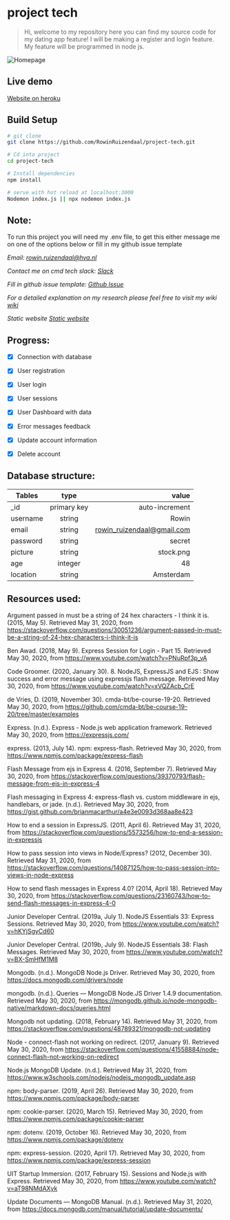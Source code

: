 # project tech

> Hi, welcome to my repository here you can find my source code for my dating app feature! I will be making a register and login feature. My feature will be programmed in node js.


![Homepage](https://rowinruizendaal.github.io/project-tech/img/wiki-pic.png)

## Live demo
[Website on heroku](https://rowinruizendaaldatingapp.herokuapp.com/index)


## Build Setup

``` bash
# git clone
git clone https://github.com/RowinRuizendaal/project-tech.git

# Cd into project
cd project-tech

# Install dependencies 
npm install

# serve with hot reload at localhost:3000
Nodemon index.js || npx nodemon index.js
```

## Note:
To run this project you will need my .env file, to get this either message me on one of the options below or fill in my github issue template

_Email:_
_<rowin.ruizendaal@hva.nl>_

_Contact me on cmd tech slack:_
_[Slack](https://cmda-tech.slack.com/archives/D011V7V1L1K)_

_Fill in github issue template:_
_[Github Issue](https://github.com/RowinRuizendaal/project-tech/issues/new/choose)_

_For a detailed explanation on my research please feel free to visit my wiki_ 
_[wiki](https://github.com/RowinRuizendaal/project-tech/wiki)_

_Static website_
_[Static website](https://rowinruizendaal.github.io/project-tech/static-website/index.html)_

## Progress:

- [x] Connection with database
- [x] User registration
- [x] User login
- [x] User sessions
- [x] User Dashboard with data
- [x] Error messages feedback
- [x] Update account information
- [x] Delete account



## Database structure:


| Tables        | type          | value                     |
| ------------- |:-------------:| -----:                    |    
| _id           | primary key   | auto-increment            |
| username      | string        | Rowin |                   |
| email         | string        | rowin_ruizendaal@gmail.com|
| password      | string        | secret                    |     
| picture       | string        | stock.png                 |
| age           | integer       | 48                        |
| location      | string        | Amsterdam                 |   

## Resources used:

Argument passed in must be a string of 24 hex characters - I think it is. (2015, May 5). Retrieved May 31, 2020, from https://stackoverflow.com/questions/30051236/argument-passed-in-must-be-a-string-of-24-hex-characters-i-think-it-is

Ben Awad. (2018, May 9). Express Session for Login - Part 15. Retrieved May 30, 2020, from https://www.youtube.com/watch?v=PNuRpf3p_vA

Code Groomer. (2020, January 30). 8. NodeJS, ExpressJS and EJS : Show success and error message using expressjs flash message. Retrieved May 30, 2020, from https://www.youtube.com/watch?v=xVQZAcb_CrE

de Vries, D. (2019, November 30). cmda-bt/be-course-19-20. Retrieved May 30, 2020, from https://github.com/cmda-bt/be-course-19-20/tree/master/examples

Express. (n.d.). Express - Node.js web application framework. Retrieved May 30, 2020, from https://expressjs.com/

express. (2013, July 14). npm: express-flash. Retrieved May 30, 2020, from https://www.npmjs.com/package/express-flash

Flash Message from ejs in Express 4. (2016, September 7). Retrieved May 30, 2020, from https://stackoverflow.com/questions/39370793/flash-message-from-ejs-in-express-4

Flash messaging in Express 4: express-flash vs. custom middleware in ejs, handlebars, or jade. (n.d.). Retrieved May 30, 2020, from https://gist.github.com/brianmacarthur/a4e3e0093d368aa8e423

How to end a session in ExpressJS. (2011, April 6). Retrieved May 31, 2020, from https://stackoverflow.com/questions/5573256/how-to-end-a-session-in-expressjs

How to pass session into views in Node/Express? (2012, December 30). Retrieved May 31, 2020, from https://stackoverflow.com/questions/14087125/how-to-pass-session-into-views-in-node-express

How to send flash messages in Express 4.0? (2014, April 18). Retrieved May 30, 2020, from https://stackoverflow.com/questions/23160743/how-to-send-flash-messages-in-express-4-0

Junior Developer Central. (2019a, July 1). NodeJS Essentials 33: Express Sessions. Retrieved May 30, 2020, from https://www.youtube.com/watch?v=hKYjSgyCd60

Junior Developer Central. (2019b, July 9). NodeJS Essentials 38: Flash Messages. Retrieved May 30, 2020, from https://www.youtube.com/watch?v=BX-SmHfM1M8

Mongodb. (n.d.). MongoDB Node.js Driver. Retrieved May 30, 2020, from https://docs.mongodb.com/drivers/node

mongodb. (n.d.). Queries — MongoDB Node.JS Driver 1.4.9 documentation. Retrieved May 30, 2020, from https://mongodb.github.io/node-mongodb-native/markdown-docs/queries.html

Mongodb not updating. (2018, February 14). Retrieved May 31, 2020, from https://stackoverflow.com/questions/48789321/mongodb-not-updating

Node - connect-flash not working on redirect. (2017, January 9). Retrieved May 30, 2020, from https://stackoverflow.com/questions/41558884/node-connect-flash-not-working-on-redirect

Node.js MongoDB Update. (n.d.). Retrieved May 31, 2020, from https://www.w3schools.com/nodejs/nodejs_mongodb_update.asp

npm: body-parser. (2019, April 26). Retrieved May 30, 2020, from https://www.npmjs.com/package/body-parser

npm: cookie-parser. (2020, March 15). Retrieved May 30, 2020, from https://www.npmjs.com/package/cookie-parser

npm: dotenv. (2019, October 16). Retrieved May 30, 2020, from https://www.npmjs.com/package/dotenv

npm: express-session. (2020, April 17). Retrieved May 30, 2020, from https://www.npmjs.com/package/express-session

UIT Startup Immersion. (2017, February 15). Sessions and Node.js with Express. Retrieved May 30, 2020, from https://www.youtube.com/watch?v=aT98NMdAXyk

Update Documents — MongoDB Manual. (n.d.). Retrieved May 31, 2020, from https://docs.mongodb.com/manual/tutorial/update-documents/
